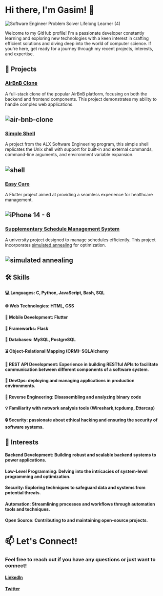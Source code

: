 # Hi there, I'm Gasim! 👋
![Software Engineer  Problem Solver  Lifelong Learner (4)](https://github.com/Gasimhacker/Gasimhacker/assets/102863215/7ccc9f03-a115-489f-a066-8add7aea4517)

Welcome to my GitHub profile! I'm a passionate developer constantly learning and exploring new technologies with a keen interest in crafting efficient solutions and diving deep into the world of computer science. If you're here, get ready for a journey through my recent projects, interests, and expertise.

## 🚀 Projects
### [AirBnB Clone](https://github.com/Gasimhacker/AirBnB_clone_v3)
A full-stack clone of the popular AirBnB platform, focusing on both the backend and frontend components. This project demonstrates my ability to handle complex web applications.
## ![air-bnb-clone](https://github.com/Gasimhacker/Gasimhacker/assets/102863215/7c9522fc-fe8c-4498-a51a-52e52be6aef9)


### [Simple Shell](https://github.com/Gasimhacker/simple_shell)
A project from the ALX Software Engineering program, this simple shell replicates the Unix shell with support for built-in and external commands, command-line arguments, and environment variable expansion.
## ![shell](https://github.com/Gasimhacker/Gasimhacker/assets/102863215/004319df-83c8-4103-b778-0797be236d65)




### [Easy Care](https://github.com/Gasimhacker/easy_care)
A Flutter project aimed at providing a seamless experience for healthcare management.
## ![iPhone 14 - 6](https://github.com/Gasimhacker/Gasimhacker/assets/102863215/b3d9085b-d1af-4426-951c-e299b99d5ace)

### [Supplementary Schedule Management System](https://github.com/Gasimhacker/Supplementary_schedule_management_system)
A university project designed to manage schedules efficiently. This project incorporates [simulated annealing](https://github.com/Gasimhacker/Supplementary_schedule_management_system/blob/master/Simulated%20Annealing.pdf) for optimization.
## ![simulated annealing](https://github.com/Gasimhacker/Gasimhacker/assets/102863215/233f468b-67eb-48f2-ba0c-6b3d9bc2fbe8)




## 🛠 Skills
#### :computer: Languages: C, Python, JavaScript, Bash, SQL
#### :globe_with_meridians: Web Technologies: HTML, CSS
#### :iphone: Mobile Development: Flutter
#### :wrench: Frameworks: Flask
#### :floppy_disk: Databases: MySQL, PostgreSQL
#### :hourglass: Object-Relational Mapping (ORM): SQLAlchemy
#### :construction_worker: REST API Development: Experience in building RESTful APIs to facilitate communication between different components of a software system.
#### :rotating_light: DevOps: deploying and managing applications in production environments.
#### :rocket: Reverse Engineering: Disassembling and analyzing binary code
#### :bulb: Familiarity with network analysis tools (Wireshark,tcpdump, Ettercap)
#### :lock: Security: passionate about ethical hacking and ensuring the security of software systems.


## 🌱 Interests
#### Backend Development: Building robust and scalable backend systems to power applications.
#### Low-Level Programming: Delving into the intricacies of system-level programming and optimization.
#### Security: Exploring techniques to safeguard data and systems from potential threats.
#### Automation: Streamlining processes and workflows through automation tools and techniques.
#### Open Source: Contributing to and maintaining open-source projects.

# 📫 Let's Connect!
### Feel free to reach out if you have any questions or just want to connect!

#### [LinkedIn](https://www.linkedin.com/in/mohammed-ahmed-gasim/)
#### [Twitter](https://x.com/gasimhacker)
